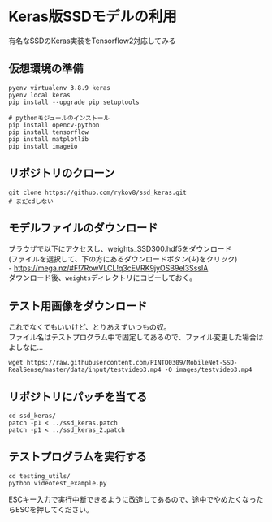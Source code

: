 # Keras版SSDモデルの利用

有名なSSDのKeras実装をTensorflow2対応してみる

## 仮想環境の準備

```
pyenv virtualenv 3.8.9 keras
pyenv local keras
pip install --upgrade pip setuptools

# pythonモジュールのインストール
pip install opencv-python
pip install tensorflow
pip install matplotlib
pip install imageio
```

## リポジトリのクローン
```
git clone https://github.com/rykov8/ssd_keras.git
# まだcdしない
```

## モデルファイルのダウンロード
ブラウザで以下にアクセスし、weights_SSD300.hdf5をダウンロード  
(ファイルを選択して、下の方にあるダウンロードボタン(↓)をクリック)  
    - <https://mega.nz/#F!7RowVLCL!q3cEVRK9jyOSB9el3SssIA>  
ダウンロード後、``weights``ディレクトリにコピーしておく。  

## テスト用画像をダウンロード
これでなくてもいいけど、とりあえずいつもの奴。  
ファイル名はテストプログラム中で固定してあるので、ファイル変更した場合はよしなに...  
```
wget https://raw.githubusercontent.com/PINTO0309/MobileNet-SSD-RealSense/master/data/input/testvideo3.mp4 -O images/testvideo3.mp4
```

## リポジトリにパッチを当てる
```
cd ssd_keras/
patch -p1 < ../ssd_keras.patch 
patch -p1 < ../ssd_keras_2.patch 
```

## テストプログラムを実行する

```
cd testing_utils/
python videotest_example.py 
```
ESCキー入力で実行中断できるように改造してあるので、途中でやめたくなったらESCを押してください。  

